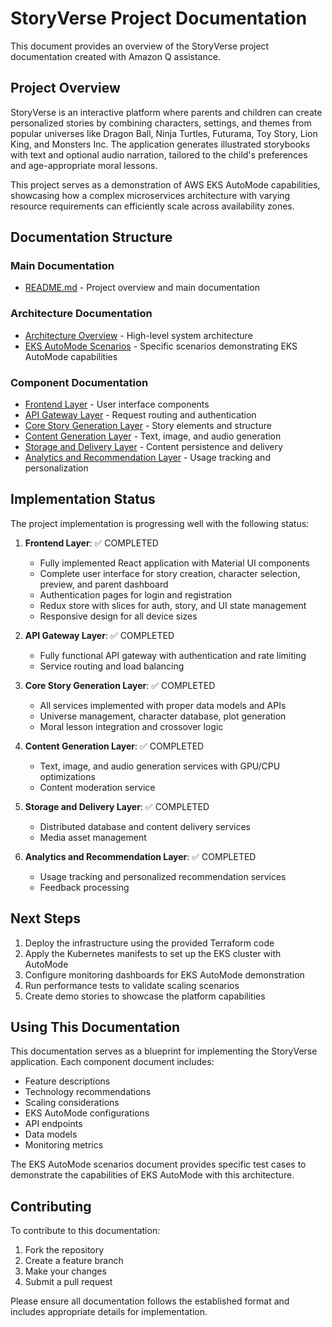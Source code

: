 # StoryVerse Project Documentation

This document provides an overview of the StoryVerse project documentation created with Amazon Q assistance.

## Project Overview

StoryVerse is an interactive platform where parents and children can create personalized stories by combining characters, settings, and themes from popular universes like Dragon Ball, Ninja Turtles, Futurama, Toy Story, Lion King, and Monsters Inc. The application generates illustrated storybooks with text and optional audio narration, tailored to the child's preferences and age-appropriate moral lessons.

This project serves as a demonstration of AWS EKS AutoMode capabilities, showcasing how a complex microservices architecture with varying resource requirements can efficiently scale across availability zones.

## Documentation Structure

### Main Documentation
- [README.md](README.md) - Project overview and main documentation

### Architecture Documentation
- [Architecture Overview](docs/architecture/overview.md) - High-level system architecture
- [EKS AutoMode Scenarios](docs/architecture/eks-automode-scenarios.md) - Specific scenarios demonstrating EKS AutoMode capabilities

### Component Documentation
- [Frontend Layer](docs/components/frontend-layer.md) - User interface components
- [API Gateway Layer](docs/components/api-gateway-layer.md) - Request routing and authentication
- [Core Story Generation Layer](docs/components/core-story-generation-layer.md) - Story elements and structure
- [Content Generation Layer](docs/components/content-generation-layer.md) - Text, image, and audio generation
- [Storage and Delivery Layer](docs/components/storage-delivery-layer.md) - Content persistence and delivery
- [Analytics and Recommendation Layer](docs/components/analytics-recommendation-layer.md) - Usage tracking and personalization

## Implementation Status

The project implementation is progressing well with the following status:

1. **Frontend Layer**: ✅ COMPLETED
   - Fully implemented React application with Material UI components
   - Complete user interface for story creation, character selection, preview, and parent dashboard
   - Authentication pages for login and registration
   - Redux store with slices for auth, story, and UI state management
   - Responsive design for all device sizes

2. **API Gateway Layer**: ✅ COMPLETED
   - Fully functional API gateway with authentication and rate limiting
   - Service routing and load balancing

3. **Core Story Generation Layer**: ✅ COMPLETED
   - All services implemented with proper data models and APIs
   - Universe management, character database, plot generation
   - Moral lesson integration and crossover logic

4. **Content Generation Layer**: ✅ COMPLETED
   - Text, image, and audio generation services with GPU/CPU optimizations
   - Content moderation service

5. **Storage and Delivery Layer**: ✅ COMPLETED
   - Distributed database and content delivery services
   - Media asset management

6. **Analytics and Recommendation Layer**: ✅ COMPLETED
   - Usage tracking and personalized recommendation services
   - Feedback processing

## Next Steps

1. Deploy the infrastructure using the provided Terraform code
2. Apply the Kubernetes manifests to set up the EKS cluster with AutoMode
3. Configure monitoring dashboards for EKS AutoMode demonstration
4. Run performance tests to validate scaling scenarios
5. Create demo stories to showcase the platform capabilities

## Using This Documentation

This documentation serves as a blueprint for implementing the StoryVerse application. Each component document includes:

- Feature descriptions
- Technology recommendations
- Scaling considerations
- EKS AutoMode configurations
- API endpoints
- Data models
- Monitoring metrics

The EKS AutoMode scenarios document provides specific test cases to demonstrate the capabilities of EKS AutoMode with this architecture.

## Contributing

To contribute to this documentation:

1. Fork the repository
2. Create a feature branch
3. Make your changes
4. Submit a pull request

Please ensure all documentation follows the established format and includes appropriate details for implementation.
